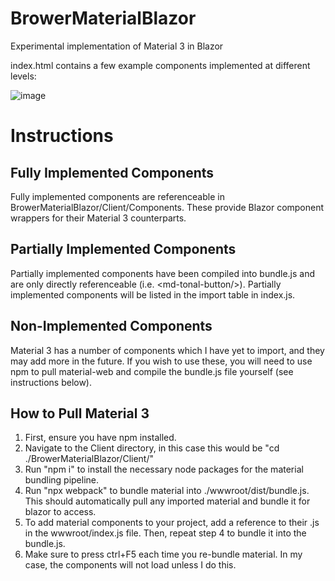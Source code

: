 # BrowerMaterialBlazor
Experimental implementation of Material 3 in Blazor


index.html contains a few example components implemented at different levels:

![image](https://github.com/camelCase12/BrowerMaterialBlazor/assets/14899204/7af0a9a1-105f-4d2f-a676-a7b9b1affdf5)

# Instructions

## Fully Implemented Components

Fully implemented components are referenceable in BrowerMaterialBlazor/Client/Components. These provide Blazor component wrappers for their Material 3 counterparts.

## Partially Implemented Components

Partially implemented components have been compiled into bundle.js and are only directly referenceable (i.e. \<md-tonal-button/>). Partially implemented components will be listed in the import table in index.js.

## Non-Implemented Components

Material 3 has a number of components which I have yet to import, and they may add more in the future. If you wish to use these, you will need to use npm to pull material-web and compile the bundle.js file yourself (see instructions below).

## How to Pull Material 3

1. First, ensure you have npm installed.
2. Navigate to the Client directory, in this case this would be "cd ./BrowerMaterialBlazor/Client/"
3. Run "npm i" to install the necessary node packages for the material bundling pipeline.
4. Run "npx webpack" to bundle material into ./wwwroot/dist/bundle.js. This should automatically pull any imported material and bundle it for blazor to access.
5. To add material components to your project, add a reference to their .js in the wwwroot/index.js file. Then, repeat step 4 to bundle it into the bundle.js.
6. Make sure to press ctrl+F5 each time you re-bundle material. In my case, the components will not load unless I do this.
